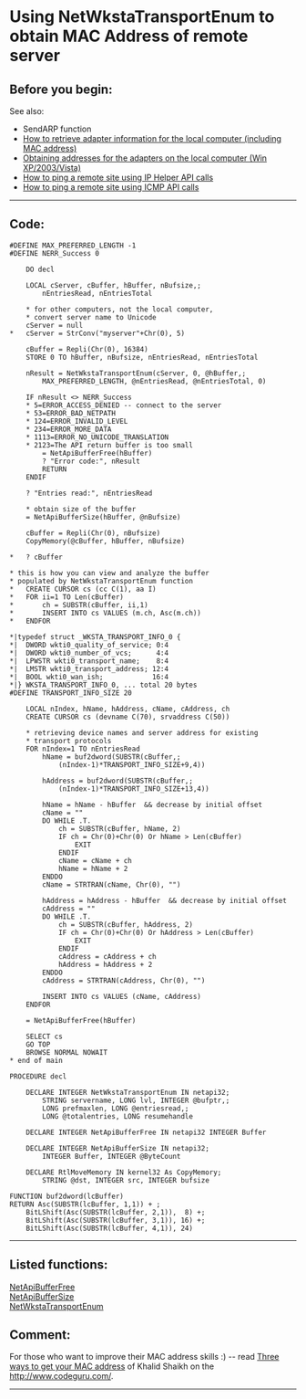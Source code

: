 
# Using NetWkstaTransportEnum to obtain MAC Address of remote server

## Before you begin:
See also:

* SendARP function  
* [How to retrieve adapter information for the local computer (including MAC address)](sample_347.md)  
* [Obtaining addresses for the adapters on the local computer (Win XP/2003/Vista)](sample_506.md)  
* [How to ping a remote site using IP Helper API calls](sample_382.md)  
* [How to ping a remote site using ICMP API calls](sample_486.md)  

  
***  


## Code:
```foxpro  
#DEFINE MAX_PREFERRED_LENGTH -1
#DEFINE NERR_Success 0

	DO decl
	
	LOCAL cServer, cBuffer, hBuffer, nBufsize,;
		nEntriesRead, nEntriesTotal

	* for other computers, not the local computer,
	* convert server name to Unicode
	cServer = null
*	cServer = StrConv("myserver"+Chr(0), 5)

	cBuffer = Repli(Chr(0), 16384)
	STORE 0 TO hBuffer, nBufsize, nEntriesRead, nEntriesTotal
	
	nResult = NetWkstaTransportEnum(cServer, 0, @hBuffer,;
		MAX_PREFERRED_LENGTH, @nEntriesRead, @nEntriesTotal, 0)

	IF nResult <> NERR_Success
	* 5=ERROR_ACCESS_DENIED -- connect to the server
	* 53=ERROR_BAD_NETPATH
	* 124=ERROR_INVALID_LEVEL
	* 234=ERROR_MORE_DATA
	* 1113=ERROR_NO_UNICODE_TRANSLATION
	* 2123=The API return buffer is too small
		= NetApiBufferFree(hBuffer)
		? "Error code:", nResult
		RETURN
	ENDIF
	
	? "Entries read:", nEntriesRead

	* obtain size of the buffer
	= NetApiBufferSize(hBuffer, @nBufsize)

	cBuffer = Repli(Chr(0), nBufsize)
	CopyMemory(@cBuffer, hBuffer, nBufsize)

*	? cBuffer

* this is how you can view and analyze the buffer
* populated by NetWkstaTransportEnum function
*	CREATE CURSOR cs (cc C(1), aa I)
*	FOR ii=1 TO Len(cBuffer)
*		ch = SUBSTR(cBuffer, ii,1)
*		INSERT INTO cs VALUES (m.ch, Asc(m.ch))
*	ENDFOR

*|typedef struct _WKSTA_TRANSPORT_INFO_0 {
*|  DWORD wkti0_quality_of_service; 0:4
*|  DWORD wkti0_number_of_vcs;      4:4
*|  LPWSTR wkti0_transport_name;    8:4
*|  LMSTR wkti0_transport_address; 12:4
*|  BOOL wkti0_wan_ish;            16:4
*|} WKSTA_TRANSPORT_INFO_0, ... total 20 bytes
#DEFINE TRANSPORT_INFO_SIZE 20

	LOCAL nIndex, hName, hAddress, cName, cAddress, ch
	CREATE CURSOR cs (devname C(70), srvaddress C(50))

	* retrieving device names and server address for existing
	* transport protocols
	FOR nIndex=1 TO nEntriesRead
		hName = buf2dword(SUBSTR(cBuffer,;
			(nIndex-1)*TRANSPORT_INFO_SIZE+9,4))

		hAddress = buf2dword(SUBSTR(cBuffer,;
			(nIndex-1)*TRANSPORT_INFO_SIZE+13,4))

		hName = hName - hBuffer  && decrease by initial offset
		cName = ""
		DO WHILE .T.
			ch = SUBSTR(cBuffer, hName, 2)
			IF ch = Chr(0)+Chr(0) Or hName > Len(cBuffer)
				EXIT
			ENDIF
			cName = cName + ch
			hName = hName + 2
		ENDDO
		cName = STRTRAN(cName, Chr(0), "")

		hAddress = hAddress - hBuffer  && decrease by initial offset
		cAddress = ""
		DO WHILE .T.
			ch = SUBSTR(cBuffer, hAddress, 2)
			IF ch = Chr(0)+Chr(0) Or hAddress > Len(cBuffer)
				EXIT
			ENDIF
			cAddress = cAddress + ch
			hAddress = hAddress + 2
		ENDDO
		cAddress = STRTRAN(cAddress, Chr(0), "")
		
		INSERT INTO cs VALUES (cName, cAddress)
	ENDFOR

	= NetApiBufferFree(hBuffer)
	
	SELECT cs
	GO TOP
	BROWSE NORMAL NOWAIT
* end of main

PROCEDURE decl

	DECLARE INTEGER NetWkstaTransportEnum IN netapi32;
		STRING servername, LONG lvl, INTEGER @bufptr,;
		LONG prefmaxlen, LONG @entriesread,;
		LONG @totalentries, LONG resumehandle

	DECLARE INTEGER NetApiBufferFree IN netapi32 INTEGER Buffer

	DECLARE INTEGER NetApiBufferSize IN netapi32;
		INTEGER Buffer, INTEGER @ByteCount

	DECLARE RtlMoveMemory IN kernel32 As CopyMemory;
		STRING @dst, INTEGER src, INTEGER bufsize

FUNCTION buf2dword(lcBuffer)
RETURN Asc(SUBSTR(lcBuffer, 1,1)) + ;
	BitLShift(Asc(SUBSTR(lcBuffer, 2,1)),  8) +;
	BitLShift(Asc(SUBSTR(lcBuffer, 3,1)), 16) +;
	BitLShift(Asc(SUBSTR(lcBuffer, 4,1)), 24)  
```  
***  


## Listed functions:
[NetApiBufferFree](../libraries/netapi32/NetApiBufferFree.md)  
[NetApiBufferSize](../libraries/netapi32/NetApiBufferSize.md)  
[NetWkstaTransportEnum](../libraries/netapi32/NetWkstaTransportEnum.md)  

## Comment:
For those who want to improve their MAC address skills :)  -- read <a href="http://www.codeguru.com/Cpp/I-N/network/networkinformation/article.php/c5451/">Three ways to get your MAC address</a> of  Khalid Shaikh on the <a href="http://www.codeguru.com/">http://www.codeguru.com/</a>.  
  
***  

